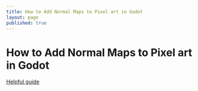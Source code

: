 ```yaml
---
title: How to Add Normal Maps to Pixel art in Godot
layout: page
published: true
---
```

# How to Add Normal Maps to Pixel art in Godot

[Helpful guide](https://megasphere.tumblr.com/post/110198230014/pixellighting)
